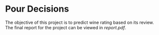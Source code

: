 # Pour Decisions
The objective of this project is to predict wine rating based on its review. The final report for the project can be viewed in _report.pdf_.
